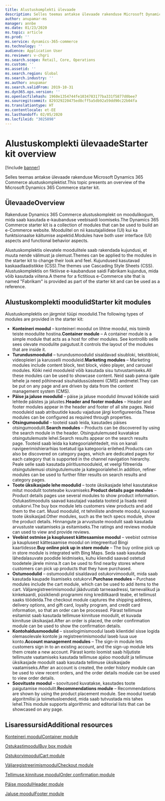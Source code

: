 ```yaml
---
title: Alustuskomplekti ülevaade
description: Selles teemas antakse ülevaade rakenduse Microsoft Dynamics 365 Commerce alustuskomplektist.
author: anupamar-ms
manager: annbe
ms.date: 01/23/2020
ms.topic: article
ms.prod: ''
ms.service: dynamics-365-commerce
ms.technology: ''
audience: Application User
ms.reviewer: v-chgri
ms.search.scope: Retail, Core, Operations
ms.custom: ''
ms.assetid: ''
ms.search.region: Global
ms.search.industry: ''
ms.author: anupamar
ms.search.validFrom: 2019-10-31
ms.dyn365.ops.version: ''
ms.openlocfilehash: 1960e1354744fe1034783177ba331f5877d0bee7
ms.sourcegitcommit: 829329220475ed8cff5a5db92a59dd90c22b04fa
ms.translationtype: HT
ms.contentlocale: et-EE
ms.lasthandoff: 02/05/2020
ms.locfileid: "3025898"
---
```

# <a name="starter-kit-overview"></a><span data-ttu-id="0fff1-103">Alustuskomplekti ülevaade</span><span class="sxs-lookup"><span data-stu-id="0fff1-103">Starter kit overview</span></span>


[!include [banner](includes/banner.md)]

<span data-ttu-id="0fff1-104">Selles teemas antakse ülevaade rakenduse Microsoft Dynamics 365 Commerce alustuskomplektist.</span><span class="sxs-lookup"><span data-stu-id="0fff1-104">This topic presents an overview of the Microsoft Dynamics 365 Commerce starter kit.</span></span>

## <a name="overview"></a><span data-ttu-id="0fff1-105">Ülevaade</span><span class="sxs-lookup"><span data-stu-id="0fff1-105">Overview</span></span>

<span data-ttu-id="0fff1-106">Rakenduse Dynamics 365 Commerce alustuskomplekt on moodulikogum, mida saab kasutada e-kaubanduse veebisaidi loomiseks.</span><span class="sxs-lookup"><span data-stu-id="0fff1-106">The Dynamics 365 Commerce starter kit is a collection of modules that can be used to build an e-Commerce website.</span></span> <span data-ttu-id="0fff1-107">Moodulitel on nii kasutajaliidese (UI) kui ka funktsionaalse käitumise aspektid.</span><span class="sxs-lookup"><span data-stu-id="0fff1-107">Modules have both user interface (UI) aspects and functional behavior aspects.</span></span>

<span data-ttu-id="0fff1-108">Alustuskomplektis olevatele moodulitele saab rakendada kujundusi, et muuta nende välimust ja olemust.</span><span class="sxs-lookup"><span data-stu-id="0fff1-108">Themes can be applied to the modules in the starter kit to change their look and feel.</span></span> <span data-ttu-id="0fff1-109">Kujundused kasutavad kaskaadlaadistikke (CSS).</span><span class="sxs-lookup"><span data-stu-id="0fff1-109">The themes use Cascading Style Sheets (CSS).</span></span> <span data-ttu-id="0fff1-110">Alustuskomplektis on fiktiivse e-kaubanduse saidi Fabrikam kujundus, mida võib kasutada viitena.</span><span class="sxs-lookup"><span data-stu-id="0fff1-110">A theme for a fictitious e-Commerce site that is named "Fabrikam" is provided as part of the starter kit and can be used as a reference.</span></span>

## <a name="starter-kit-modules"></a><span data-ttu-id="0fff1-111">Alustuskomplekti moodulid</span><span class="sxs-lookup"><span data-stu-id="0fff1-111">Starter kit modules</span></span>

<span data-ttu-id="0fff1-112">Alustuskomplektis on järgmist tüüpi moodulid.</span><span class="sxs-lookup"><span data-stu-id="0fff1-112">The following types of modules are provided in the starter kit:</span></span>

- <span data-ttu-id="0fff1-113">**Konteineri moodul** – konteineri moodul on lihtne moodul, mis toimib teiste moodulite hostina.</span><span class="sxs-lookup"><span data-stu-id="0fff1-113">**Container module** – A container module is a simple module that acts as a host for other modules.</span></span> <span data-ttu-id="0fff1-114">See kontrollib selle sees olevate moodulite paigutust.</span><span class="sxs-lookup"><span data-stu-id="0fff1-114">It controls the layout of the modules that are inside it.</span></span>
- <span data-ttu-id="0fff1-115">**Turundusmoodulid** – turundusmoodulid sisaldavad sisubloki, tekstibloki, videopleieri ja karusselli mooduleid.</span><span class="sxs-lookup"><span data-stu-id="0fff1-115">**Marketing modules** – Marketing modules include content block, text block, video player, and carousel modules.</span></span> <span data-ttu-id="0fff1-116">Kõiki neid mooduleid võib kasutada sisu tutvustamiseks.</span><span class="sxs-lookup"><span data-stu-id="0fff1-116">All these modules can be used to showcase content.</span></span> <span data-ttu-id="0fff1-117">Neid saab panna igale lehele ja need põhinevad sisuhaldussüsteemi (CMS) andmetel.</span><span class="sxs-lookup"><span data-stu-id="0fff1-117">They can be put on any page and are driven by data from the content management system (CMS).</span></span>
- <span data-ttu-id="0fff1-118">**Päise ja jaluse moodulid** – päise ja jaluse moodulid ilmuvad kõikide saidi lehtede päistes ja jalustes.</span><span class="sxs-lookup"><span data-stu-id="0fff1-118">**Header and footer modules** – Header and footer modules appear in the header and footer of all site pages.</span></span> <span data-ttu-id="0fff1-119">Neid mooduleid saab atribuutide kaudu vajaduse järgi konfigureerida.</span><span class="sxs-lookup"><span data-stu-id="0fff1-119">These modules can be configured as required through properties.</span></span>
- <span data-ttu-id="0fff1-120">**Otsingumoodulid** – tooteid saab leida, kasutades päises otsingumoodulit.</span><span class="sxs-lookup"><span data-stu-id="0fff1-120">**Search modules** – Products can be discovered by using the search module in the header.</span></span> <span data-ttu-id="0fff1-121">Otsingutulemused kuvatakse otsingutulemuste lehel.</span><span class="sxs-lookup"><span data-stu-id="0fff1-121">Search results appear on the search results page.</span></span> <span data-ttu-id="0fff1-122">Tooteid saab leida ka kategoorialehtedelt, mis on kanali navigeerimishierarhias toetatud iga kategooria erilehed.</span><span class="sxs-lookup"><span data-stu-id="0fff1-122">Products can also be discovered on category pages, which are dedicated pages for each category that is supported in the channel navigation hierarchy.</span></span> <span data-ttu-id="0fff1-123">Peale selle saab kasutada piiritlusmooduleid, et veelgi filtreerida otsingutulemusi otsingutulemuste ja kategoorialehel.</span><span class="sxs-lookup"><span data-stu-id="0fff1-123">In addition, refiner modules can be used to further filter results on search results and category pages.</span></span>
- <span data-ttu-id="0fff1-124">**Toote üksikasjade lehe moodulid** – toote üksikasjade lehel kasutatakse mitut moodulit tooteteabe kuvamiseks.</span><span class="sxs-lookup"><span data-stu-id="0fff1-124">**Product details page modules** – Product details pages use several modules to show product information.</span></span> <span data-ttu-id="0fff1-125">Ostukastimoodulis saavad kasutajad vaadata tooteid ja lisada neid ostukorvi.</span><span class="sxs-lookup"><span data-stu-id="0fff1-125">The buy box module lets customers view products and add them to the cart.</span></span> <span data-ttu-id="0fff1-126">Muud moodulid, nt tehniliste andmete moodul, kuvavad toote üksikasjad.</span><span class="sxs-lookup"><span data-stu-id="0fff1-126">Other modules, such as the tech specs module, show the product details.</span></span> <span data-ttu-id="0fff1-127">Hinnangute ja arvustuste moodulit saab kasutada arvustuste vaatamiseks ja esitamiseks.</span><span class="sxs-lookup"><span data-stu-id="0fff1-127">The ratings and reviews module can used to view and provide reviews.</span></span>
- <span data-ttu-id="0fff1-128">**Veebist ostmise ja kauplusest kättesaamise moodul** – veebist ostmise ja kauplusest kättesaamise moodul on integreeritud Bingi kaartidesse.</span><span class="sxs-lookup"><span data-stu-id="0fff1-128">**Buy online pick up in store module** – The buy online pick up in store module is integrated with Bing Maps.</span></span> <span data-ttu-id="0fff1-129">Seda saab kasutada lähedalasuvate poodide leidmiseks, kuhu kliendid saavad ostetud toodetele järele minna.</span><span class="sxs-lookup"><span data-stu-id="0fff1-129">It can be used to find nearby stores where customers can pick up products that they have purchased.</span></span>
- <span data-ttu-id="0fff1-130">**Ostumoodulid** – ostumoodulid sisaldavad ostukorvimoodulit, mida saab kasutada kaupade lisamiseks ostukorvi.</span><span class="sxs-lookup"><span data-stu-id="0fff1-130">**Purchase modules** – Purchase modules include the cart module, which can be used to add items to the cart.</span></span> <span data-ttu-id="0fff1-131">Väljaregistreerimismoodul jäädvustab tarneaadressi, tarnevalikud ja kinkekaardi, püsikliendi programmi ning krediitkaardi teabe, et tellimust saaks töödelda.</span><span class="sxs-lookup"><span data-stu-id="0fff1-131">The checkout module captures the shipping address, delivery options, and gift card, loyalty program, and credit card information, so that an order can be processed.</span></span> <span data-ttu-id="0fff1-132">Pärast tellimuse esitamist saab kasutada tellimuse kinnituse moodulit, et kuvada kinnituse üksikasjad.</span><span class="sxs-lookup"><span data-stu-id="0fff1-132">After an order is placed, the order confirmation module can be used to show the confirmation details.</span></span>
- <span data-ttu-id="0fff1-133">**Kontohaldusmoodulid** – sisselogimismoodul laseb klientidel sisse logida olemasolevale kontole ja registreerimismoodul laseb luua uue konto.</span><span class="sxs-lookup"><span data-stu-id="0fff1-133">**Account management modules** – The sign-in module lets customers sign in to an existing account, and the sign-up module lets them create a new account.</span></span> <span data-ttu-id="0fff1-134">Pärast konto loomist saab hiljutiste tellimuste vaatamiseks kasutada tellimuse ajaloo moodulit ja tellimuse üksikasjade moodulit saab kasutada tellimuse üksikasjade vaatamiseks.</span><span class="sxs-lookup"><span data-stu-id="0fff1-134">After an account is created, the order history module can be used to view recent orders, and the order details module can be used to view order details.</span></span>
- <span data-ttu-id="0fff1-135">**Soovituste moodul** – soovitused kuvatakse, kasutades toote paigutamise moodulit.</span><span class="sxs-lookup"><span data-stu-id="0fff1-135">**Recommendations module** – Recommendations are shown by using the product placement module.</span></span> <span data-ttu-id="0fff1-136">See moodul toetab algoritmilisi ja toimetusloendeid, mida saab tutvustada mis tahes lehel.</span><span class="sxs-lookup"><span data-stu-id="0fff1-136">This module supports algorithmic and editorial lists that can be showcased on any page.</span></span>

## <a name="additional-resources"></a><span data-ttu-id="0fff1-137">Lisaressursid</span><span class="sxs-lookup"><span data-stu-id="0fff1-137">Additional resources</span></span>

[<span data-ttu-id="0fff1-138">Konteineri moodul</span><span class="sxs-lookup"><span data-stu-id="0fff1-138">Container module</span></span>](add-container-module.md)

[<span data-ttu-id="0fff1-139">Ostukastimoodul</span><span class="sxs-lookup"><span data-stu-id="0fff1-139">Buy box module</span></span>](add-buy-box.md)

[<span data-ttu-id="0fff1-140">Ostukorvimoodul</span><span class="sxs-lookup"><span data-stu-id="0fff1-140">Cart module</span></span>](add-cart-module.md)

[<span data-ttu-id="0fff1-141">Väljaregistreerimismoodul</span><span class="sxs-lookup"><span data-stu-id="0fff1-141">Checkout module</span></span>](add-checkout-module.md)

[<span data-ttu-id="0fff1-142">Tellimuse kinnituse moodul</span><span class="sxs-lookup"><span data-stu-id="0fff1-142">Order confirmation module</span></span>](order-confirmation-module.md)

[<span data-ttu-id="0fff1-143">Päise moodul</span><span class="sxs-lookup"><span data-stu-id="0fff1-143">Header module</span></span>](author-header-module.md)

[<span data-ttu-id="0fff1-144">Jaluse moodul</span><span class="sxs-lookup"><span data-stu-id="0fff1-144">Footer module</span></span>](author-footer-module.md)
